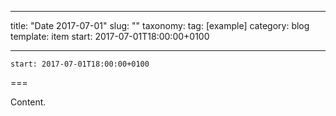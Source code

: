 
---
title: "Date 2017-07-01"
slug: ""
taxonomy:
tag: [example]
category: blog
template: item
start: 2017-07-01T18:00:00+0100

---

``start: 2017-07-01T18:00:00+0100``

===

Content.
